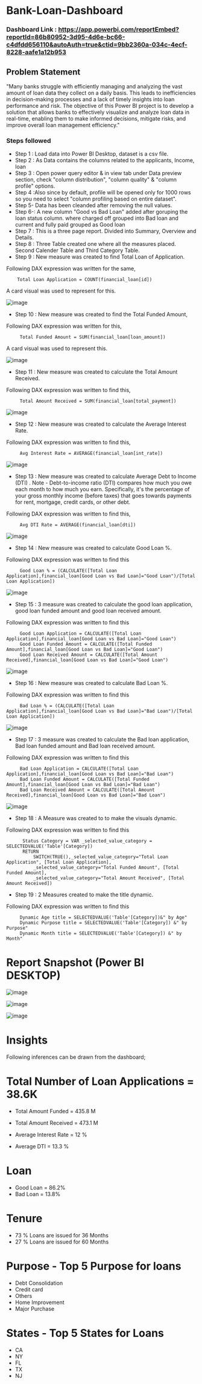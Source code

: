 # Bank-Loan-Dashboard

### Dashboard Link : https://app.powerbi.com/reportEmbed?reportId=86b80952-3d95-4d6e-bc66-c4dfdd656110&autoAuth=true&ctid=9bb2360a-034c-4ecf-8228-aafe1a12b953


## Problem Statement

"Many banks struggle with efficiently managing and analyzing the vast amount of loan data they collect on a daily basis.
This leads to inefficiencies in decision-making processes and a lack of timely insights into loan performance and risk.
The objective of this Power BI project is to develop a solution that allows banks to effectively visualize and 
analyze loan data in real-time, enabling them to make informed decisions, mitigate risks, and improve overall loan management efficiency."


### Steps followed 

- Step 1 : Load data into Power BI Desktop, dataset is a csv file.
- Step 2 : As Data contains the columns related to the applicants, Income, loan
- Step 3 : Open power query editor & in view tab under Data preview section, check "column distribution", "column quality" & "column profile" options.
- Step 4 :Also since by default, profile will be opened only for 1000 rows so you need to select "column profiling based on entire dataset".
- Step 5- Data has been cleanded after removing the null values.
- Step 6-: A new column "Good vs Bad Loan" added after goruping the loan status column. where charged off grouped into Bad loan and current and fully paid grouped as Good loan
- Step 7 : This is a three page report. Divided into Summary, Overview and Details.
- Step 8 : Three Table created one where all the measures placed. Second Calender Table and Third Category Table.        
- Step 9 : New measure was created to find Total Loan of Application.

Following DAX expression was written for the same,
        
        Total Loan Application = COUNT(financial_loan[id])
        
A card visual was used to represent for this.

![image](https://github.com/Ambikapandey0821/Bank-Loan-Dashboard/assets/162020155/96bb6b0b-7c54-4b98-b08d-3f4ab11ba2a4)

        
 - Step 10 : New measure was created to find the Total Funded Amount,
 
 Following DAX expression was written for this,
 
         Total Funded Amount = SUM(financial_loan[loan_amount])
 
 A card visual was used to represent this.
 
![image](https://github.com/Ambikapandey0821/Bank-Loan-Dashboard/assets/162020155/142c40a5-4998-4744-8dda-44cc48ccfa4c)

 - Step 11 : New measure was created to calculate the Total Amount Received.
 
 Following DAX expression was written to find this,
 
         Total Amount Received = SUM(financial_loan[total_payment])
 
![image](https://github.com/Ambikapandey0821/Bank-Loan-Dashboard/assets/162020155/bde0c121-dae1-400e-aac6-3fe706328dfe)

 
 - Step 12 : New measure was created to calculate the Average Interest Rate.
 
 Following DAX expression was written to find this,
 
         Avg Interest Rate = AVERAGE(financial_loan[int_rate])
 
![image](https://github.com/Ambikapandey0821/Bank-Loan-Dashboard/assets/162020155/286c7782-c408-42d3-8116-a58f6159a512)


 - Step 13 : New measure was created to calculate Average Debt to Income (DTI) .
      Note - Debt-to-income ratio (DTI) compares how much you owe each month to how much you earn. Specifically, it's the percentage of your gross monthly income (before taxes) that goes towards payments for rent, mortgage, credit cards, or other debt.
 
 Following DAX expression was written to find this,
 
         Avg DTI Rate = AVERAGE(financial_loan[dti])
 
![image](https://github.com/Ambikapandey0821/Bank-Loan-Dashboard/assets/162020155/847d1faa-c089-475e-94bc-a2b26487d4b1)

 - Step 14 : New measure was created to calculate Good Loan %.
 
 Following DAX expression was written to find this
 
         Good Loan % = (CALCULATE([Total Loan Application],financial_loan[Good Loan vs Bad Loan]="Good Loan")/[Total Loan Application])
 
![image](https://github.com/Ambikapandey0821/Bank-Loan-Dashboard/assets/162020155/63948b1c-a591-4e35-a0db-94225d18b314)

 - Step 15 : 3 measure was created to calculate the good loan application, good loan funded amount and good loan received amount.
 
 Following DAX expression was written to find this
 
         Good Loan Application = CALCULATE([Total Loan Application],financial_loan[Good Loan vs Bad Loan]="Good Loan")
         Good Loan Funded Amount = CALCULATE([Total Funded Amount],financial_loan[Good Loan vs Bad Loan]="Good Loan")
         Good Loan Received Amount = CALCULATE([Total Amount Received],financial_loan[Good Loan vs Bad Loan]="Good Loan")
 
![image](https://github.com/Ambikapandey0821/Bank-Loan-Dashboard/assets/162020155/844b10e6-7a4c-4c41-ba99-20f8137ecf40)

 - Step 16 : New measure was created to calculate Bad Loan %.
 
 Following DAX expression was written to find this
 
         Bad Loan % = (CALCULATE([Total Loan Application],financial_loan[Good Loan vs Bad Loan]="Bad Loan")/[Total Loan Application])
 
![image](https://github.com/Ambikapandey0821/Bank-Loan-Dashboard/assets/162020155/bd61f70b-73e4-4952-acdc-163450cc7052)


 - Step 17 : 3 measure was created to calculate the Bad loan application, Bad loan funded amount and Bad loan received amount.
 
 Following DAX expression was written to find this
 
         Bad Loan Application = CALCULATE([Total Loan Application],financial_loan[Good Loan vs Bad Loan]="Bad Loan")
         Bad Loan Funded Amount = CALCULATE([Total Funded Amount],financial_loan[Good Loan vs Bad Loan]="Bad Loan")
         Bad Loan Received Amount = CALCULATE([Total Amount Received],financial_loan[Good Loan vs Bad Loan]="Bad Loan")
 
![image](https://github.com/Ambikapandey0821/Bank-Loan-Dashboard/assets/162020155/e83b9a4f-b83d-4351-a39a-b9f88018f366)

 - Step 18 : A Measure was created to to make the visuals dynamic.
  
 Following DAX expression was written to find this

          Status Category = VAR _selected_value_category = SELECTEDVALUE('Table'[Category])
          RETURN
              SWITCH(TRUE(),_selected_value_category="Total Loan Application", [Total Loan Application],
              _selected_value_category="Total Funded Amount", [Total Funded Amount],
              _selected_value_category="Total Amount Received", [Total Amount Received])


 - Step 19 : 2 Measures created to make the title dynamic.
 
 Following DAX expression was written to find this
 
         Dynamic Age title = SELECTEDVALUE('Table'[Category])&" by Age"
         Dynamic Purpose title = SELECTEDVALUE('Table'[Category]) &" by Purpose"
         Dynamic Month title = SELECTEDVALUE('Table'[Category]) &" by Month"

 
 # Report Snapshot (Power BI DESKTOP)

 
![image](https://github.com/Ambikapandey0821/Bank-Loan-Dashboard/assets/162020155/7e802851-1e86-4f5d-b853-dd9ee897d8c0)

![image](https://github.com/Ambikapandey0821/Bank-Loan-Dashboard/assets/162020155/1580d493-9905-47d0-86ba-16821750aebd)

![image](https://github.com/Ambikapandey0821/Bank-Loan-Dashboard/assets/162020155/b22d78a5-cbd2-4d54-96c0-1cf1b73e8f4f)

# Insights

Following inferences can be drawn from the dashboard;

# Total Number of Loan Applications = 38.6K

 - Total Amount Funded = 435.8 M 

 - Total Amount Received = 473.1 M 

 - Average Interest Rate = 12 %

 - Average DTI  = 13.3 %
           
 # Loan
 
 - Good Loan = 86.2%
 - Bad Loan = 13.8%
 
 
 # Tenure
 
 -  73 % Loans are issued for 36 Months
 -  27 % Loans are issued for 60 Months

         
# Purpose - Top 5 Purpose for loans 

- Debt Consolidation
- Credit card
- Others
- Home Improvement
- Major Purchase


# States - Top 5 States for Loans

- CA
- NY
- FL
- TX
- NJ
